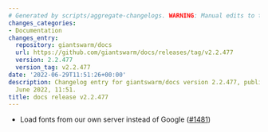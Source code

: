 ```yaml
---
# Generated by scripts/aggregate-changelogs. WARNING: Manual edits to this files will be overwritten.
changes_categories:
- Documentation
changes_entry:
  repository: giantswarm/docs
  url: https://github.com/giantswarm/docs/releases/tag/v2.2.477
  version: 2.2.477
  version_tag: v2.2.477
date: '2022-06-29T11:51:26+00:00'
description: Changelog entry for giantswarm/docs version 2.2.477, published on 29
  June 2022, 11:51.
title: docs release v2.2.477
---
```


- Load fonts from our own server instead of Google ([#1481](https://github.com/giantswarm/docs/pull/1481))

